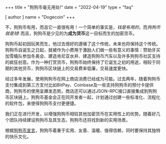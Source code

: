 +++
title = "狗狗币毫无用处!"
date = "2022-04-19"
type = "faq"

[ author ]
  name = "Dogecoin"
+++

不，狗狗币有用，而且它一直很有用！一个简单的事实是，*钱是有用的*，而*狗狗币就是钱*! 而且，狗狗币是少见的为**成为货币**这一目标而生的加密货币。  

狗狗币起初因玩笑而生，他过去很好的遵循了这个传统，未来也将保持这个传统。狗狗币自诞生之日起，就被作为小费用于激励人们做一些有意义的事情：赞助牙买加雪橇队参加冬奥会、建造肯尼亚水井、建造狗狗币汽车以及许多狗狗币社区支持的疯狂创意。作为一种打赏货币，狗狗币始终保持了它诞生之初的用途，相较于同期的其他货币，狗狗币区块链上的交易费率低廉，交易速度更快。

经过多年发展，使用狗狗币在网上商店消费已经成为可能。过去两年，随着狗狗币支付集成到第三方支付比如BitPay、Coinbase及一些支持狗狗币的预付卡提供商，狗狗币的使用呈爆发态势。商店还可以通过JSON-RPC接口直接集成到狗狗币区块链上。狗狗币基金会正在同开发者一起，计划通过创建一些标准化、流程化的软件包，来使得狗狗币支付更便捷。

我们正在进行开发，以增强狗狗币相较其他加密货币在实用性上的优势。随着好几个团队持续建设狗狗币及其生态，狗狗币还将找到新的实用场景。

根据[狗狗币宣言](https://foundation.dogecoin.com/manifesto/)，狗狗币着重于实用、友善、温暖、值得信赖，同时要保持其独特的快乐文化。
